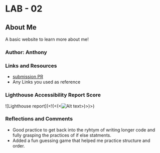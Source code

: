 # LAB - 02

## About Me

A basic website to learn more about me!

### Author: Anthony

### Links and Resources

* [submission PR](http://xyz.com)
* Any Links you used as reference

### Lighthouse Accessibility Report Score

![Lighthouse report](<!(<(<![Alt text](<Screenshot 2024-02-12 190854-1.png>)>)>)>)

### Reflections and Comments

* Good practice to get back into the ryhtym of writing longer code and fully grasping the practices of if else statments.
* Added a fun guessing game that helped me practice structure and order.

